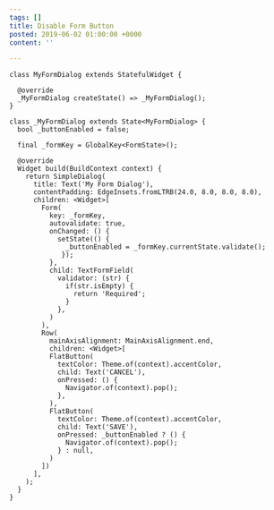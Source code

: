 ```yaml
---
tags: []
title: Disable Form Button
posted: 2019-06-02 01:00:00 +0000
content: ''

---
```

    class MyFormDialog extends StatefulWidget {
    
      @override
      _MyFormDialog createState() => _MyFormDialog();
    }
    
    class _MyFormDialog extends State<MyFormDialog> {
      bool _buttonEnabled = false;
    
      final _formKey = GlobalKey<FormState>();
    
      @override
      Widget build(BuildContext context) {
        return SimpleDialog(
          title: Text('My Form Dialog'),
          contentPadding: EdgeInsets.fromLTRB(24.0, 8.0, 8.0, 8.0),
          children: <Widget>[
            Form(
              key: _formKey,
              autovalidate: true,
              onChanged: () {
                setState(() {
                  _buttonEnabled = _formKey.currentState.validate(); 
                 });
              },
              child: TextFormField(
                validator: (str) {
                  if(str.isEmpty) {
                  	return 'Required';
                  }
                },
              )
            ),
            Row(
              mainAxisAlignment: MainAxisAlignment.end,
              children: <Widget>[
              FlatButton(
                textColor: Theme.of(context).accentColor,
                child: Text('CANCEL'),
                onPressed: () {
                  Navigator.of(context).pop();
                },
              ),
              FlatButton(
                textColor: Theme.of(context).accentColor,
                child: Text('SAVE'),
                onPressed: _buttonEnabled ? () {
                  Navigator.of(context).pop();
                } : null,
              )
            ])
          ],
        );
      }
    }
    